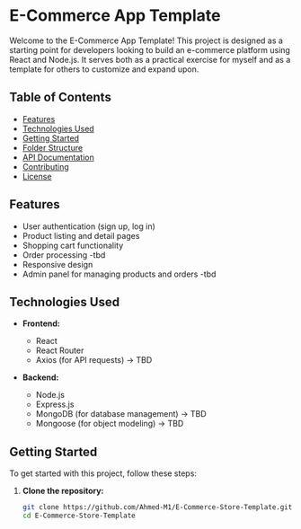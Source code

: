 # E-Commerce App Template

Welcome to the E-Commerce App Template! This project is designed as a starting point for developers looking to build an e-commerce platform using React and Node.js. It serves both as a practical exercise for myself and as a template for others to customize and expand upon.

## Table of Contents

- [Features](#features)
- [Technologies Used](#technologies-used)
- [Getting Started](#getting-started)
- [Folder Structure](#folder-structure)
- [API Documentation](#api-documentation)
- [Contributing](#contributing)
- [License](#license)

## Features

- User authentication (sign up, log in)
- Product listing and detail pages
- Shopping cart functionality
- Order processing -tbd
- Responsive design
- Admin panel for managing products and orders -tbd

## Technologies Used

- **Frontend:**

  - React
  - React Router
  - Axios (for API requests) -> TBD

- **Backend:**
  - Node.js
  - Express.js
  - MongoDB (for database management) -> TBD
  - Mongoose (for object modeling) -> TBD

## Getting Started

To get started with this project, follow these steps:

1. **Clone the repository:**
   ```bash
   git clone https://github.com/Ahmed-M1/E-Commerce-Store-Template.git
   cd E-Commerce-Store-Template
   ```
